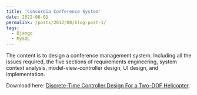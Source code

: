 ```yaml
---
title: 'Concordia Conference System'
date: 2022-08-01
permalink: /posts/2012/08/blog-post-1/
tags:
  - Django
  - MySQL
---
```


The content is to design a conference management system. Including all the issues required, the five sections of requirements engineering, system context analysis, model-view-controller design, UI design, and implementation.

Download here: [Discrete-Time Controller Design For a Two–DOF Helicopter](https://github.com/Raylene-Yao/Concordia-Conference-System).
